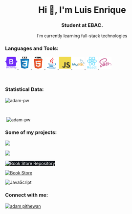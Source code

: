 <h1 align="center">Hi 👋, I'm Luis Enrique</h1>
<h3 align="center">Student at EBAC.</h3>

<p align="center">I’m currently learning full-stack technologies</p> 

<h3 align="left">Languages and Tools:</h3>
<p align="left">  
  <a href="https://getbootstrap.com" target="_blank" rel="noreferrer">
    <img src="https://raw.githubusercontent.com/devicons/devicon/master/icons/bootstrap/bootstrap-plain-wordmark.svg"
      alt="bootstrap" width="40" height="40" /> 
  </a>
  <a href="https://www.w3schools.com/css/" target="_blank"
    rel="noreferrer"> <img
      src="https://raw.githubusercontent.com/devicons/devicon/master/icons/css3/css3-original-wordmark.svg" alt="css3"
      width="40" height="40" /> 
  </a> 
  <a href="https://www.w3.org/html/" target="_blank" rel="noreferrer"> <img
      src="https://raw.githubusercontent.com/devicons/devicon/master/icons/html5/html5-original-wordmark.svg"
      alt="html5" width="40" height="40" /> 
  </a>  
  <a href="https://www.java.com" target="_blank" rel="noreferrer"> <img
      src="https://raw.githubusercontent.com/devicons/devicon/master/icons/java/java-original.svg" alt="java" width="40"
      height="40" /> 
  </a> 
  <a href="https://developer.mozilla.org/en-US/docs/Web/JavaScript" target="_blank"
    rel="noreferrer"> <img
      src="https://raw.githubusercontent.com/devicons/devicon/master/icons/javascript/javascript-original.svg"
      alt="javascript" width="40" height="40" /> 
  </a> 
  <a href="https://www.mysql.com/" target="_blank" rel="noreferrer"> <img
      src="https://raw.githubusercontent.com/devicons/devicon/master/icons/mysql/mysql-original-wordmark.svg"
      alt="mysql" width="40" height="40" /> 
  </a> 
  <a href="https://reactjs.org/" target="_blank" rel="noreferrer"> <img
      src="https://raw.githubusercontent.com/devicons/devicon/master/icons/react/react-original-wordmark.svg"
      alt="react" width="40" height="40" /> 
  </a> 
  <a href="https://sass-lang.com" target="_blank" rel="noreferrer"> <img
      src="https://raw.githubusercontent.com/devicons/devicon/master/icons/sass/sass-original.svg" alt="sass" width="40"
      height="40" /> 
  </a> 
</p>

<br>

<h3>Statistical Data:</h3>
<p><img align="center"
    src="https://github-readme-stats.vercel.app/api/top-langs?username=HJELuis&show_icons=true&locale=en&bg_color=0d1117&text_color=ffffff&layout=compact"
    alt="adam-pw" 
    bg_color=#808080/></p>

<br>

<p>&nbsp;<img align="center" src="https://github-readme-stats.vercel.app/api?username=HJELuis&show_icons=true&locale=en&bg_color=0d1117&text_color=ffffff&repo=convoychat"
    alt="adam-pw" /></p>
    
<h3>Some of my projects:</h3>
<a href="https://github.com/HJELuis/book-store">
  <img src="https://github-readme-stats.vercel.app/api/pin/?username=HJELuis&repo=book-store&bg_color=0d1117&text_color=ffffff" />
</a>

<p>
    <a href="https://github.com/HJELuis/book-store">
      <img src="https://github-readme-stats.vercel.app/api/pin/?username=HJELuis&repo=book-store&bg_color=0d1117&text_color=ffffff&layout=compact" />
    </a>      
</p>

<a href="https://github.com/HJELuis/book-store">
  <img src="https://via.placeholder.com/300x150.png?text=Book+Store" alt="Book Store Repository" style="background-color:#0d1117;color:white;text-align:center;" />
</a>

[![Book Store](https://img.shields.io/badge/Repository-Book%20Store-blue?style=for-the-badge)](https://github.com/HJELuis/book-store)

![JavaScript](https://img.shields.io/badge/JavaScript-%23F7DF1E.svg?style=flat-square&logo=javascript&logoColor=black)
    
<h3 align="left">Connect with me:</h3>
<p align="left">
  <a href="https://www.linkedin.com/in/luis-ju%C3%A1rez-full-stack-java-developer/" target="blank"><img align="center"
      src="https://raw.githubusercontent.com/rahuldkjain/github-profile-readme-generator/master/src/images/icons/Social/linked-in-alt.svg"
      alt="adam pithewan" height="30" width="40" /></a>
</p>



